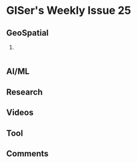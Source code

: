 # GISer's Weekly Issue 25

## GeoSpatial

1. []()

![]()

## AI/ML

## Research

## Videos

## Tool

## Comments
